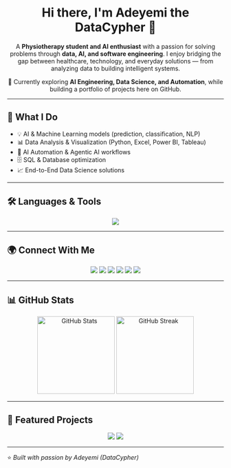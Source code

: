 <h1 align="center">Hi there, I'm Adeyemi the DataCypher 👋</h1>

<p align="center">
  A <b>Physiotherapy student and AI enthusiast</b> with a passion for solving problems through <b>data, AI, and software engineering</b>.  
  I enjoy bridging the gap between healthcare, technology, and everyday solutions — from analyzing data to building intelligent systems.  
</p>

<p align="center">
  🌱 Currently exploring <b>AI Engineering, Data Science, and Automation</b>, while building a portfolio of projects here on GitHub.  
</p>

---

## 🚀 What I Do
- 💡 AI & Machine Learning models (prediction, classification, NLP)  
- 📊 Data Analysis & Visualization (Python, Excel, Power BI, Tableau)  
- 🤖 AI Automation & Agentic AI workflows  
- 🗄️ SQL & Database optimization  
- 📈 End-to-End Data Science solutions  

---

## 🛠️ Languages & Tools  
<p align="center">
  <img src="https://skillicons.dev/icons?i=python,tensorflow,pytorch,r,git,github,mysql,postgres,sqlite,tableau,powerbi,excel,vscode,notion&perline=8" />
</p>

---

## 🌍 Connect With Me  
<p align="center">
  <a href="https://medium.com/@Adeyemi."><img src="https://img.shields.io/badge/Medium-000000?style=for-the-badge&logo=medium&logoColor=white" /></a>
  <a href="https://www.notion.so/Adeyemi-Boluwatife-2112c317e21c801bac6ac275616a8243"><img src="https://img.shields.io/badge/Notion-000000?style=for-the-badge&logo=notion&logoColor=white" /></a>
  <a href="https://github.com/PerceptronCipher"><img src="https://img.shields.io/badge/GitHub-181717?style=for-the-badge&logo=github&logoColor=white" /></a>
  <a href="mailto:Adeyemiboluwatife.olayinka@gmail.com"><img src="https://img.shields.io/badge/Email-D14836?style=for-the-badge&logo=gmail&logoColor=white" /></a>
  <a href="https://twitter.com/Adeyemi_Bhowlu"><img src="https://img.shields.io/badge/Twitter-1DA1F2?style=for-the-badge&logo=twitter&logoColor=white" /></a>
  <a href="https://www.instagram.com/deyemi_boluwatife/"><img src="https://img.shields.io/badge/Instagram-E4405F?style=for-the-badge&logo=instagram&logoColor=white" /></a>
</p>

---

## 📊 GitHub Stats  
<p align="center">
  <img src="https://github-readme-stats.vercel.app/api?username=PerceptronCipher&show_icons=true&theme=tokyonight" alt="GitHub Stats" height="180em" />
  <img src="https://github-readme-streak-stats.herokuapp.com/?user=PerceptronCipher&theme=tokyonight" alt="GitHub Streak" height="180em" />
</p>

---

## 📌 Featured Projects  
<p align="center">
  <a href="https://github.com/PerceptronCipher"><img src="https://github-readme-stats.vercel.app/api/pin/?username=PerceptronCipher&repo=RepoName1&theme=tokyonight" /></a>
  <a href="https://github.com/PerceptronCipher"><img src="https://github-readme-stats.vercel.app/api/pin/?username=PerceptronCipher&repo=RepoName2&theme=tokyonight" /></a>
</p>

---

⭐️ *Built with passion by Adeyemi (DataCypher)*  

